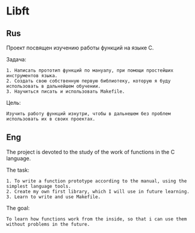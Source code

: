 # Libft

## Rus

Проект посвящен изучению работы функций на языке C.

Задача:
```
1. Написать прототип функций по мануалу, при помощи простейших инструментов языка.
2. Создать свою собственную первую библиотеку, которую я буду использовать в дальнейшем обучении.
3. Научиться писать и использовать Makefile.
```
Цель:
```
Изучить работу функций изнутри, чтобы в дальнешем без проблем использовать их в своих проектах.
```

## Eng

The project is devoted to the study of the work of functions in the C language.

The task:
```
1. To write a function prototype according to the manual, using the simplest language tools.
2. Create my own first library, which I will use in future learning.
3. Learn to write and use Makefile.
```
The goal:
```
To learn how functions work from the inside, so that i can use them without problems in the future.
```
